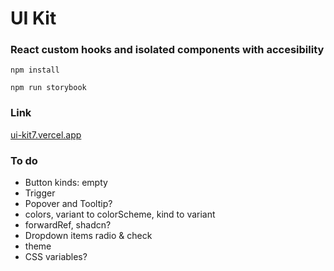 # UI Kit

### React custom hooks and isolated components with accesibility

`npm install`

`npm run storybook`

### Link

[ui-kit7.vercel.app](https://ui-kit7.vercel.app/)

### To do

- Button kinds: empty
- Trigger
- Popover and Tooltip?
- colors, variant to colorScheme, kind to variant
- forwardRef, shadcn?
- Dropdown items radio & check
- theme
- CSS variables?
